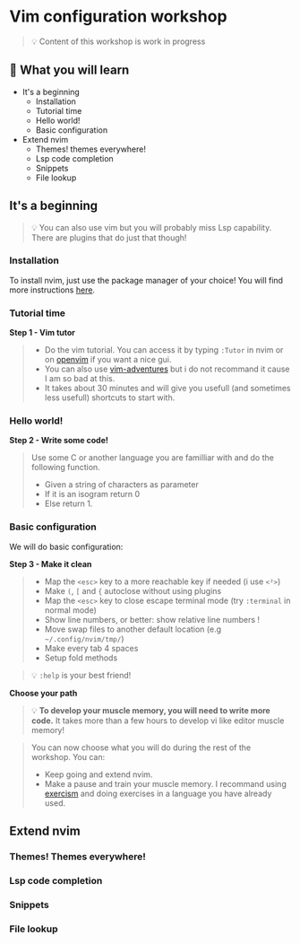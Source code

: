 # Vim configuration workshop

> 💡 Content of this workshop is work in progress

## 📙 What you will learn

* It's a beginning
	* Installation
	* Tutorial time
	* Hello world!
	* Basic configuration
* Extend nvim
	* Themes! themes everywhere!
	* Lsp code completion
	* Snippets
	* File lookup

## It's a beginning

> 💡 You can also use vim but you will probably miss Lsp capability.
> There are plugins that do just that though!

### Installation

To install nvim, just use the package manager of your choice!
You will find more instructions [here](https://github.com/neovim/neovim/wiki/Installing-Neovim).

### Tutorial time

**Step 1 - Vim tutor**
> - Do the vim tutorial. You can access it by typing `:Tutor` in nvim or on [openvim](https://www.openvim.com/) if you want a nice gui.
> - You can also use [vim-adventures](https://vim-adventures.com/) but i do not recommand it cause I am so bad at this.
> - It takes about 30 minutes and will give you usefull (and sometimes less usefull) shortcuts to start with.

### Hello world!

**Step 2 - Write some code!**
> Use some C or another language you are familliar with and do the following function.
> - Given a string of characters as parameter
> - If it is an isogram return 0
> - Else return 1.

### Basic configuration

We will do basic configuration:

**Step 3 - Make it clean**
> - Map the `<esc>` key to a more reachable key if needed (i use `<²>`)
> - Make `(`, `[` and `{` autoclose without using plugins
> - Map the `<esc>` key to close escape terminal mode (try `:terminal` in normal mode)
> - Show line numbers, or better: show relative line numbers !
> - Move swap files to another default location (e.g `~/.config/nvim/tmp/`)
> - Make every tab 4 spaces
> - Setup fold methods

> 💡 `:help` is your best friend!

**Choose your path**
> 💡 **To develop your muscle memory, you will need to write more code.**
> It takes more than a few hours to develop vi like editor muscle memory!

> You can now choose what you will do during the rest of the workshop. You can:
> - Keep going and extend nvim.
> - Make a pause and train your muscle memory. I recommand using [exercism](https://exercism.org) and doing exercises in a language you have already used.

## Extend nvim

### Themes! Themes everywhere!

### Lsp code completion

### Snippets

### File lookup
